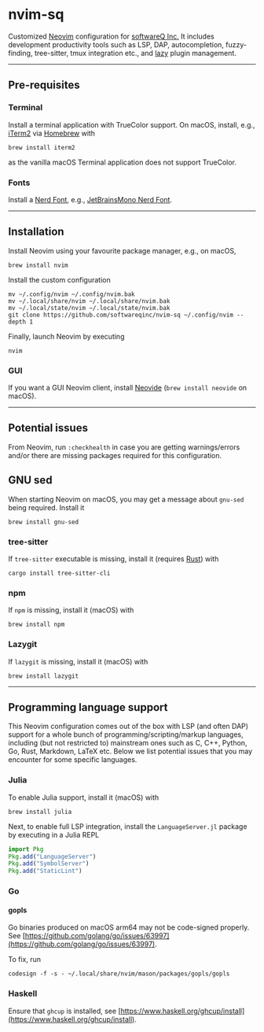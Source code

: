 # nvim-sq

Customized [Neovim](https://neovim.io/) configuration for
[softwareQ Inc.](https://www.softwareq.ca/) It includes development
productivity tools such as LSP, DAP, autocompletion, fuzzy-finding, tree-sitter,
tmux integration etc., and [lazy](https://github.com/folke/lazy.nvim) plugin
management.

---

## Pre-requisites

### Terminal

Install a terminal application with TrueColor support. On macOS, install, e.g.,
[iTerm2](https://iterm2.com/) via [Homebrew](https://brew.sh/) with

```shell
brew install iterm2
```

as the vanilla macOS Terminal application does not support TrueColor.

### Fonts

Install a [Nerd Font](https://www.nerdfonts.com/font-downloads), e.g.,
[JetBrainsMono Nerd Font](https://www.programmingfonts.org/#jetbrainsmono).

---

## Installation

Install Neovim using your favourite package manager, e.g., on macOS,

```shell
brew install nvim
```

Install the custom configuration

```shell
mv ~/.config/nvim ~/.config/nvim.bak
mv ~/.local/share/nvim ~/.local/share/nvim.bak
mv ~/.local/state/nvim ~/.local/state/nvim.bak
git clone https://github.com/softwareqinc/nvim-sq ~/.config/nvim --depth 1
```

Finally, launch Neovim by executing

```shell
nvim
```

### GUI

If you want a GUI Neovim client, install [Neovide](https://neovide.dev/)
(`brew install neovide` on macOS).

---

## Potential issues

From Neovim, run `:checkhealth` in case you are getting warnings/errors
and/or there are missing packages required for this configuration.

## GNU sed

When starting Neovim on macOS, you may get a message about `gnu-sed` being
required. Install it

```shell
brew install gnu-sed
```

### tree-sitter

If `tree-sitter` executable is missing, install it (requires
[Rust](https://www.rust-lang.org/)) with

```shell
cargo install tree-sitter-cli
```

### npm

If `npm` is missing, install it (macOS) with

```shell
brew install npm
```

### Lazygit

If `lazygit` is missing, install it (macOS) with

```shell
brew install lazygit
```

---

## Programming language support

This Neovim configuration comes out of the box with LSP (and often DAP) support
for a whole bunch of programming/scripting/markup languages, including (but not
restricted to) mainstream ones such as C, C++, Python, Go, Rust, Markdown,
LaTeX etc. Below we list potential issues that you may encounter for some
specific languages.

### Julia

To enable Julia support, install it (macOS) with

```shell
brew install julia
```

Next, to enable full LSP integration, install the `LanguageServer.jl` package
by executing in a Julia REPL

```julia
import Pkg
Pkg.add("LanguageServer")
Pkg.add("SymbolServer")
Pkg.add("StaticLint")
```

### Go

#### gopls

Go binaries produced on macOS arm64 may not be code-signed properly. See
[https://github.com/golang/go/issues/63997](https://github.com/golang/go/issues/63997).

To fix, run

```shell
codesign -f -s - ~/.local/share/nvim/mason/packages/gopls/gopls
```

### Haskell

Ensure that `ghcup` is installed, see
[https://www.haskell.org/ghcup/install](https://www.haskell.org/ghcup/install).
